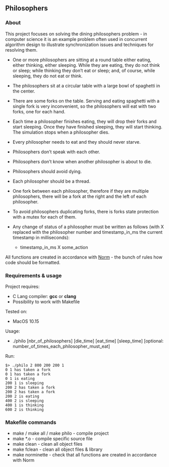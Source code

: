 ## Philosophers

### About

This project focuses on solving the dining philosophers problem - in computer science it is an example problem often used in concurrent algorithm design to illustrate synchronization issues and techniques for resolving them.

* One or more philosophers are sitting at a round table either eating, either thinking,
either sleeping. While they are eating, they do not think or sleep; while thinking
they don’t eat or sleep; and, of course, while sleeping, they do not eat or think.
* The philosophers sit at a circular table with a large bowl of spaghetti in the center.
* There are some forks on the table. Serving and eating spaghetti with a single fork
is very inconvenient, so the philosophers will eat with two forks, one for each hand.
* Each time a philosopher finishes eating, they will drop their forks and start sleeping.
Once they have finished sleeping, they will start thinking. The simulation stops
when a philosopher dies.
* Every philosopher needs to eat and they should never starve.
* Philosophers don’t speak with each other.
* Philosophers don’t know when another philosopher is about to die.
* Philosophers should avoid dying.


* Each philosopher should be a thread.
* One fork between each philosopher, therefore if they are multiple philosophers, there will be a fork at the right and the left of each philosopher.
* To avoid philosophers duplicating forks, there is forks state protection with a mutex for each of them.
* Any change of status of a philosopher must be written as follows (with X replaced with the philosopher number and timestamp_in_ms the current timestamp in milliseconds):
  * timestamp_in_ms X some_action

All functions are created in accordance with [Norm](https://github.com/42School/norminette) - the bunch of rules how code should be formatted.

### Requirements & usage
Project requires:
* C Lang compiler: **gcc** or **clang**
* Possibility to work with Makefile

Tested on:
* MacOS 10.15

Usage:
* ./philo [nbr_of_philosophers] [die_time] [eat_time] [sleep_time] [optional: number_of_times_each_philosopher_must_eat]

Run:
```
$> ./philo 2 800 200 200 1
0 1 has taken a fork
0 1 has taken a fork
0 1 is eating
200 1 is sleeping
200 2 has taken a fork
200 2 has taken a fork
200 2 is eating
400 2 is sleeping
400 1 is thinking
600 2 is thinking
```

### Makefile commands

* make / make all / make philo - compile project
* make *.o - compile specific source file
* make clean - clean all object files
* make fclean - clean all object files & library
* make norminette - check that all functions are created in accordance with Norm
